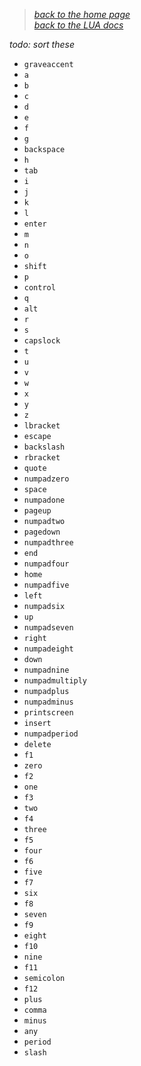 > _[back to the home page](https://github.com/indigoUan/indigoUan/blob/main/atrum%20api%20reference/Modding%20with%20Atrum.md)_  
> _[back to the LUA docs](https://github.com/indigoUan/indigoUan/blob/main/atrum%20api%20reference/Atrum%20Engine%20LUA%20API%20reference.md)_

_todo: sort these_

* `graveaccent`
* `a`
* `b`
* `c`
* `d`
* `e`
* `f`
* `g`
* `backspace`
* `h`
* `tab`
* `i`
* `j`
* `k`
* `l`
* `enter`
* `m`
* `n`
* `o`
* `shift`
* `p`
* `control`
* `q`
* `alt`
* `r`
* `s`
* `capslock`
* `t`
* `u`
* `v`
* `w`
* `x`
* `y`
* `z`
* `lbracket`
* `escape`
* `backslash`
* `rbracket`
* `quote`
* `numpadzero`
* `space`
* `numpadone`
* `pageup`
* `numpadtwo`
* `pagedown`
* `numpadthree`
* `end`
* `numpadfour`
* `home`
* `numpadfive`
* `left`
* `numpadsix`
* `up`
* `numpadseven`
* `right`
* `numpadeight`
* `down`
* `numpadnine`
* `numpadmultiply`
* `numpadplus`
* `numpadminus`
* `printscreen`
* `insert`
* `numpadperiod`
* `delete`
* `f1`
* `zero`
* `f2`
* `one`
* `f3`
* `two`
* `f4`
* `three`
* `f5`
* `four`
* `f6`
* `five`
* `f7`
* `six`
* `f8`
* `seven`
* `f9`
* `eight`
* `f10`
* `nine`
* `f11`
* `semicolon`
* `f12`
* `plus`
* `comma`
* `minus`
* `any`
* `period`
* `slash`
